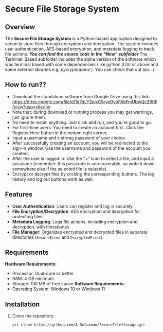 # Secure File Storage System

## Overview

The **Secure File Storage System** is a Python-based application designed to securely store files through encryption and decryption. The system includes user authentication, AES-based encryption, and metadata logging to track file actions.
***You can find the source code in the "New" subfolder***
The Terminal_Based subfolder includes the alpha version of the software which was terminal based with some dependencies (like python 3.00 or above and some external libraries e.g. *pycryptodome* ). You can check that out too. :)


## How to run??

- Download the standalone software from Google Drive using this link: https://drive.google.com/file/d/1e7qLY2plxC5ryeOyoFAbFmUbwQc29t8i/view?usp=sharing
- Note that: during download or running process you may get warnings, just ignore them.
- No need to install anything. Just click and run, and you're good to go.
- For first-time users: You need to create an account first. Click the Register Here button in the bottom right corner.
- Input a username and a strong password of your choice.
- After successfully creating an account, you will be redirected to the sign-in window. Use the username and password of the account you created.
- After the user is logged in: Use the "+" icon to select a file, and input a passcode (remember: this passcode is unrecoverable, so write it down somewhere else if the selected file is valuable).
- Encrypt or decrypt files by clicking the corresponding buttons. The log history and log out buttons work as well.

## Features

- **User Authentication**: Users can register and log in securely.
- **File Encryption/Decryption**: AES encryption and decryption for protecting files.
- **Metadata Logging**: Logs file actions, including encryption and decryption, with timestamps.
- **File Manager**: Organizes encrypted and decrypted files in separate directories (`SecureFiles` and `DecryptedFiles`).

## Requirements

**Hardware Requirements:**
- Processor: Dual-core or better
- RAM: 4 GB minimum
- Storage: 100 MB of free space
**Software Requirements:**
- Operating System: Windows 10 or Windows 11


## Installation

1. Clone the repository:
   ```bash
   git clone https://github.com/A-Solaiman/SecureFileStorage.git
